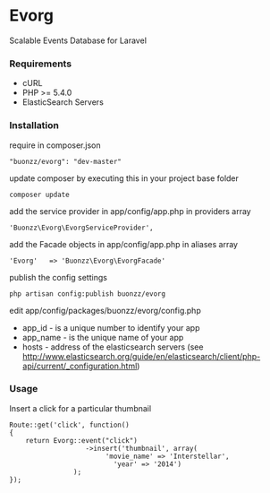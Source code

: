 Evorg
=====

Scalable Events Database for Laravel

### Requirements

* cURL
* PHP >= 5.4.0
* ElasticSearch Servers

### Installation

require in composer.json

    "buonzz/evorg": "dev-master"

update composer by executing this in your project base folder

    composer update

add the service provider in app/config/app.php in providers array

    'Buonzz\Evorg\EvorgServiceProvider',

add the Facade objects in app/config/app.php in aliases array

    'Evorg'   => 'Buonzz\Evorg\EvorgFacade'
    
publish the config settings

    php artisan config:publish buonzz/evorg

edit app/config/packages/buonzz/evorg/config.php

* app_id - is a unique number to identify your app
* app_name - is the unique name of your app
* hosts - address of the elasticsearch servers (see http://www.elasticsearch.org/guide/en/elasticsearch/client/php-api/current/_configuration.html)


### Usage

Insert a click for a particular thumbnail

```
Route::get('click', function()
{
	return Evorg::event("click")
				   ->insert('thumbnail', array(
					    'movie_name' => 'Interstellar',
						  'year' => '2014')
				);
});
```
